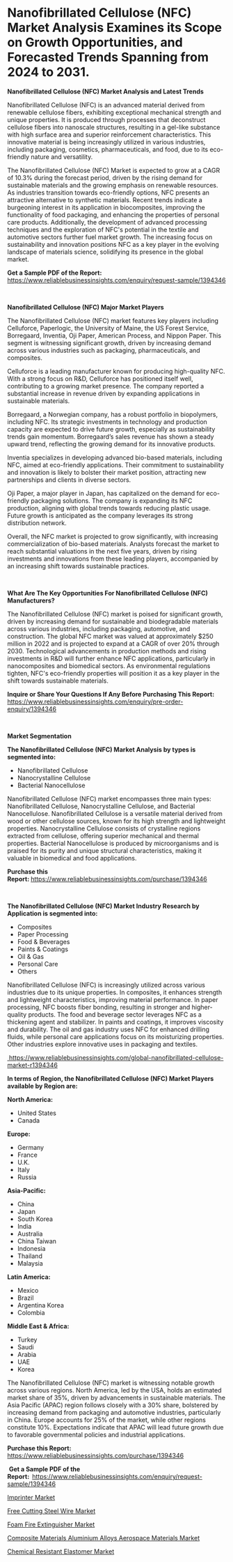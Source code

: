 <p><h1>Nanofibrillated Cellulose (NFC) Market Analysis Examines its Scope on Growth Opportunities, and Forecasted Trends Spanning from 2024 to 2031.</h1></p><p><strong>Nanofibrillated Cellulose (NFC) Market Analysis and Latest Trends</strong></p>
<p><p>Nanofibrillated Cellulose (NFC) is an advanced material derived from renewable cellulose fibers, exhibiting exceptional mechanical strength and unique properties. It is produced through processes that deconstruct cellulose fibers into nanoscale structures, resulting in a gel-like substance with high surface area and superior reinforcement characteristics. This innovative material is being increasingly utilized in various industries, including packaging, cosmetics, pharmaceuticals, and food, due to its eco-friendly nature and versatility.</p><p>The Nanofibrillated Cellulose (NFC) Market is expected to grow at a CAGR of 10.3% during the forecast period, driven by the rising demand for sustainable materials and the growing emphasis on renewable resources. As industries transition towards eco-friendly options, NFC presents an attractive alternative to synthetic materials. Recent trends indicate a burgeoning interest in its application in biocomposites, improving the functionality of food packaging, and enhancing the properties of personal care products. Additionally, the development of advanced processing techniques and the exploration of NFC's potential in the textile and automotive sectors further fuel market growth. The increasing focus on sustainability and innovation positions NFC as a key player in the evolving landscape of materials science, solidifying its presence in the global market.</p></p>
<p><strong>Get a Sample PDF of the Report:&nbsp;</strong> <a href="https://www.reliablebusinessinsights.com/enquiry/request-sample/1394346">https://www.reliablebusinessinsights.com/enquiry/request-sample/1394346</a></p>
<p>&nbsp;</p>
<p><strong>Nanofibrillated Cellulose (NFC) Major Market Players</strong></p>
<p><p>The Nanofibrillated Cellulose (NFC) market features key players including Celluforce, Paperlogic, the University of Maine, the US Forest Service, Borregaard, Inventia, Oji Paper, American Process, and Nippon Paper. This segment is witnessing significant growth, driven by increasing demand across various industries such as packaging, pharmaceuticals, and composites.</p><p>Celluforce is a leading manufacturer known for producing high-quality NFC. With a strong focus on R&D, Celluforce has positioned itself well, contributing to a growing market presence. The company reported a substantial increase in revenue driven by expanding applications in sustainable materials.</p><p>Borregaard, a Norwegian company, has a robust portfolio in biopolymers, including NFC. Its strategic investments in technology and production capacity are expected to drive future growth, especially as sustainability trends gain momentum. Borregaard’s sales revenue has shown a steady upward trend, reflecting the growing demand for its innovative products.</p><p>Inventia specializes in developing advanced bio-based materials, including NFC, aimed at eco-friendly applications. Their commitment to sustainability and innovation is likely to bolster their market position, attracting new partnerships and clients in diverse sectors.</p><p>Oji Paper, a major player in Japan, has capitalized on the demand for eco-friendly packaging solutions. The company is expanding its NFC production, aligning with global trends towards reducing plastic usage. Future growth is anticipated as the company leverages its strong distribution network.</p><p>Overall, the NFC market is projected to grow significantly, with increasing commercialization of bio-based materials. Analysts forecast the market to reach substantial valuations in the next five years, driven by rising investments and innovations from these leading players, accompanied by an increasing shift towards sustainable practices.</p></p>
<p>&nbsp;</p>
<p><strong>What Are The Key Opportunities For Nanofibrillated Cellulose (NFC) Manufacturers?</strong></p>
<p><p>The Nanofibrillated Cellulose (NFC) market is poised for significant growth, driven by increasing demand for sustainable and biodegradable materials across various industries, including packaging, automotive, and construction. The global NFC market was valued at approximately $250 million in 2022 and is projected to expand at a CAGR of over 20% through 2030. Technological advancements in production methods and rising investments in R&D will further enhance NFC applications, particularly in nanocomposites and biomedical sectors. As environmental regulations tighten, NFC's eco-friendly properties will position it as a key player in the shift towards sustainable materials.</p></p>
<p><strong>Inquire or Share Your Questions If Any Before Purchasing This Report:</strong> <a href="https://www.reliablebusinessinsights.com/enquiry/pre-order-enquiry/1394346">https://www.reliablebusinessinsights.com/enquiry/pre-order-enquiry/1394346</a></p>
<p>&nbsp;</p>
<p><strong>Market Segmentation</strong></p>
<p><strong>The Nanofibrillated Cellulose (NFC) Market Analysis by types is segmented into:</strong></p>
<p><ul><li>Nanofibrillated Cellulose</li><li>Nanocrystalline Cellulose</li><li>Bacterial Nanocellulose</li></ul></p>
<p><p>Nanofibrillated Cellulose (NFC) market encompasses three main types: Nanofibrillated Cellulose, Nanocrystalline Cellulose, and Bacterial Nanocellulose. Nanofibrillated Cellulose is a versatile material derived from wood or other cellulose sources, known for its high strength and lightweight properties. Nanocrystalline Cellulose consists of crystalline regions extracted from cellulose, offering superior mechanical and thermal properties. Bacterial Nanocellulose is produced by microorganisms and is praised for its purity and unique structural characteristics, making it valuable in biomedical and food applications.</p></p>
<p><strong>Purchase this Report:&nbsp;</strong><a href="https://www.reliablebusinessinsights.com/purchase/1394346">https://www.reliablebusinessinsights.com/purchase/1394346</a></p>
<p>&nbsp;</p>
<p><strong>The Nanofibrillated Cellulose (NFC) Market Industry Research by Application is segmented into:</strong></p>
<p><ul><li>Composites</li><li>Paper Processing</li><li>Food & Beverages</li><li>Paints & Coatings</li><li>Oil & Gas</li><li>Personal Care</li><li>Others</li></ul></p>
<p><p>Nanofibrillated Cellulose (NFC) is increasingly utilized across various industries due to its unique properties. In composites, it enhances strength and lightweight characteristics, improving material performance. In paper processing, NFC boosts fiber bonding, resulting in stronger and higher-quality products. The food and beverage sector leverages NFC as a thickening agent and stabilizer. In paints and coatings, it improves viscosity and durability. The oil and gas industry uses NFC for enhanced drilling fluids, while personal care applications focus on its moisturizing properties. Other industries explore innovative uses in packaging and textiles.</p></p>
<p><a href="https://www.reliablebusinessinsights.com/global-nanofibrillated-cellulose-market-r1394346">&nbsp;https://www.reliablebusinessinsights.com/global-nanofibrillated-cellulose-market-r1394346</a></p>
<p><strong>In terms of Region, the Nanofibrillated Cellulose (NFC) Market Players available by Region are:</strong></p>
<p>
    <p> <strong> North America: </strong>
        <ul>
            <li>United States</li>
            <li>Canada</li>
        </ul>
        </p> 
    <p> <strong> Europe: </strong>
        <ul>
            <li>Germany</li>
            <li>France</li>
            <li>U.K.</li>
            <li>Italy</li>
            <li>Russia</li>
        </ul>
        </p> 
    <p> <strong> Asia-Pacific: </strong>
        <ul>
            <li>China</li>
            <li>Japan</li>
            <li>South Korea</li>
            <li>India</li>
            <li>Australia</li>
            <li>China Taiwan</li>
            <li>Indonesia</li>
            <li>Thailand</li>
            <li>Malaysia</li>
        </ul>
        </p> 
    <p> <strong> Latin America: </strong>
        <ul>
            <li>Mexico</li>
            <li>Brazil</li>
            <li>Argentina Korea</li>
            <li>Colombia</li>
        </ul>
        </p> 
    <p> <strong> Middle East & Africa: </strong>
        <ul>
            <li>Turkey</li>
            <li>Saudi</li>
            <li>Arabia</li>
            <li>UAE</li>
            <li>Korea</li>
        </ul>
    </p>
    </p>
<p><p>The Nanofibrillated Cellulose (NFC) market is witnessing notable growth across various regions. North America, led by the USA, holds an estimated market share of 35%, driven by advancements in sustainable materials. The Asia Pacific (APAC) region follows closely with a 30% share, bolstered by increasing demand from packaging and automotive industries, particularly in China. Europe accounts for 25% of the market, while other regions constitute 10%. Expectations indicate that APAC will lead future growth due to favorable governmental policies and industrial applications.</p></p>
<p><strong>Purchase this Report: </strong><a href="https://www.reliablebusinessinsights.com/purchase/1394346">https://www.reliablebusinessinsights.com/purchase/1394346</a></p>
<p>&nbsp;<strong>Get a Sample PDF of the Report:&nbsp;&nbsp;</strong><a href="https://www.reliablebusinessinsights.com/enquiry/request-sample/1394346">https://www.reliablebusinessinsights.com/enquiry/request-sample/1394346</a></p>
<p><strong></strong></p>
<p><p><a href="https://www.linkedin.com/pulse/imprinter-market-analysis-report-global-insights-region-rk9jc?trackingId=JAKsx%2FUfT6KuG6eOmZ%2BC3Q%3D%3D">Imprinter Market</a></p><p><a href="https://issuu.com/reportprime-2/docs/free-cutting-steel-wire-market-size_89d9b401df0380">Free Cutting Steel Wire Market</a></p><p><a href="https://www.linkedin.com/pulse/foam-fire-extinguisher-market-overview-regional-outlook-ici2c?trackingId=ES6Qr%2FARTF6xdOp83pDeiA%3D%3D">Foam Fire Extinguisher Market</a></p><p><a href="https://github.com/JamesCox407/Market-Research-Report-List-1/blob/main/composite-materials-aluminium-alloys-aerospace-materials-market.md">Composite Materials Aluminium Alloys Aerospace Materials Market</a></p><p><a href="https://issuu.com/reportprime-2/docs/chemical-resistant-elastomer-market_3a9c5c2ee0278f">Chemical Resistant Elastomer Market</a></p></p>